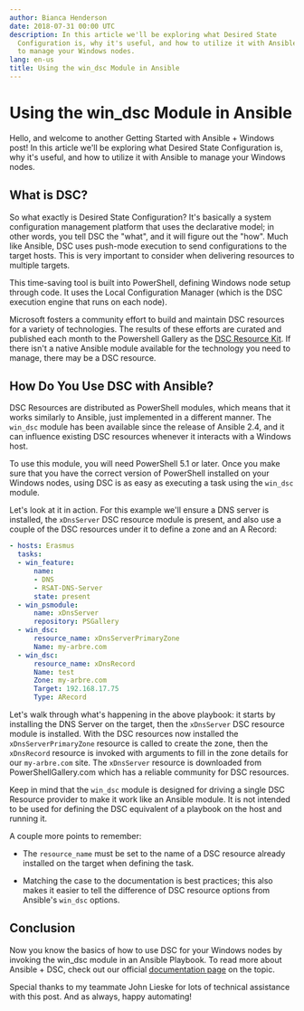 ```yaml
---
author: Bianca Henderson
date: 2018-07-31 00:00 UTC
description: In this article we'll be exploring what Desired State
  Configuration is, why it's useful, and how to utilize it with Ansible
  to manage your Windows nodes.
lang: en-us
title: Using the win_dsc Module in Ansible
---
```


# Using the win_dsc Module in Ansible

Hello, and welcome to another Getting Started with Ansible + Windows post! In
this article we'll be exploring what Desired State Configuration is, why
it's useful, and how to utilize it with Ansible to manage your Windows
nodes.

## What is DSC?

So what exactly is Desired State Configuration? It's basically a system
configuration management platform that uses the declarative model; in
other words, you tell DSC the "what", and it will figure out the "how".
Much like Ansible, DSC uses push-mode execution to send configurations
to the target hosts. This is very important to consider when delivering
resources to multiple targets.

This time-saving tool is built into PowerShell, defining Windows node
setup through code. It uses the Local Configuration Manager (which is
the DSC execution engine that runs on each node).

Microsoft fosters a community effort to build and maintain DSC resources
for a variety of technologies. The results of these efforts are curated
and published each month to the Powershell Gallery as the [DSC Resource
Kit](https://github.com/PowerShell/DscResources). If there isn't a
native Ansible module available for the technology you need to manage,
there may be a DSC resource.

## How Do You Use DSC with Ansible?

DSC Resources are distributed as PowerShell modules, which means that it
works similarly to Ansible, just implemented in a different manner. The
`win_dsc` module has been available since the release of Ansible 2.4,
and it can influence existing DSC resources whenever it interacts with a
Windows host.

To use this module, you will need PowerShell 5.1 or later. Once you make
sure that you have the correct version of PowerShell installed on your
Windows nodes, using DSC is as easy as executing a task using the
`win_dsc` module.

Let\'s look at it in action. For this example we\'ll ensure a DNS server
is installed, the `xDnsServer` DSC resource module is present, and also
use a couple of the DSC resources under it to define a zone and an A
Record:

```yml
- hosts: Erasmus
  tasks:
  - win_feature:
      name:
      - DNS
      - RSAT-DNS-Server
      state: present
  - win_psmodule:
      name: xDnsServer
      repository: PSGallery
  - win_dsc:
      resource_name: xDnsServerPrimaryZone
      Name: my-arbre.com
  - win_dsc:
      resource_name: xDnsRecord
      Name: test
      Zone: my-arbre.com
      Target: 192.168.17.75
      Type: ARecord
```

Let's walk through what's happening in the above playbook: it starts by
installing the DNS Server on the target, then the `xDnsServer` DSC
resource module is installed. With the DSC resources now installed the
`xDnsServerPrimaryZone` resource is called to create the zone, then the
`xDnsRecord` resource is invoked with arguments to fill in the zone
details for our `my-arbre.com` site. The `xDnsServer` resource is
downloaded from PowerShellGallery.com which has a reliable community for
DSC resources.

Keep in mind that the `win_dsc` module is designed for driving a single
DSC Resource provider to make it work like an Ansible module. It is not
intended to be used for defining the DSC equivalent of a playbook on the
host and running it.

A couple more points to remember:

-   The `resource_name` must be set to the name of a DSC resource
    already installed on the target when defining the task.

-   Matching the case to the documentation is best practices; this also
    makes it easier to tell the difference of DSC resource options from
    Ansible's `win_dsc` options.

## Conclusion

Now you know the basics of how to use DSC for your Windows nodes by
invoking the win_dsc module in an Ansible Playbook. To read more about
Ansible + DSC, check out our official [documentation page](https://docs.ansible.com/ansible/latest/user_guide/windows_dsc.html)
on the topic.

Special thanks to my teammate John Lieske for lots of technical assistance with this post.
And as always, happy automating!
